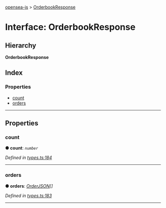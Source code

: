 [opensea-js](../README.md) > [OrderbookResponse](../interfaces/orderbookresponse.md)

# Interface: OrderbookResponse

## Hierarchy

**OrderbookResponse**

## Index

### Properties

* [count](orderbookresponse.md#count)
* [orders](orderbookresponse.md#orders)

---

## Properties

<a id="count"></a>

###  count

**● count**: *`number`*

*Defined in [types.ts:184](https://github.com/ProjectOpenSea/opensea-js/blob/d48b650/src/types.ts#L184)*

___
<a id="orders"></a>

###  orders

**● orders**: *[OrderJSON](orderjson.md)[]*

*Defined in [types.ts:183](https://github.com/ProjectOpenSea/opensea-js/blob/d48b650/src/types.ts#L183)*

___

